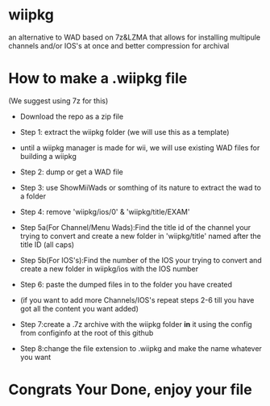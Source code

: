 # wiipkg
an alternative to WAD based on 7z&LZMA that allows for installing multipule channels and/or IOS's at once and better compression for archival



# How to make a .wiipkg file
(We suggest using 7z for this)

- Download the repo as a zip file 
- Step 1: extract the wiipkg folder (we will use this as a template)

- until a wiipkg manager is made for wii, we will use existing WAD files for building a wiipkg
- Step 2: dump or get a WAD file
- Step 3: use ShowMiiWads or somthing of its nature to extract the wad to a folder
- Step 4: remove 'wiipkg/ios/0' & 'wiipkg/title/EXAM'
- Step 5a(For Channel/Menu Wads):Find the title id of the channel your trying to convert and create a new folder in 'wiipkg/title' named after the title ID (all caps)
- Step 5b(For IOS's):Find the number of the IOS your trying to convert and create a new folder in wiipkg/ios with the IOS number
- Step 6: paste the dumped files in to the folder you have created
- (if you want to add more Channels/IOS's repeat steps 2-6 till you have got all the content you want added)
- Step 7:create a .7z archive with the wiipkg folder **in** it using the config from configinfo at the root of this github


- Step 8:change the file extension to .wiipkg and make the name whatever you want
# Congrats Your Done, enjoy your file
